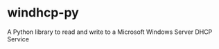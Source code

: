 windhcp-py
==========

A Python library to read and write to a Microsoft Windows Server DHCP Service
